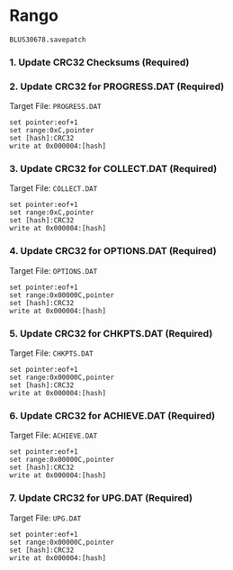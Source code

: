 # Rango 

`BLUS30678.savepatch`

### 1.  Update CRC32 Checksums (Required)
### 2. Update CRC32 for PROGRESS.DAT (Required)

Target File: `PROGRESS.DAT`

```
set pointer:eof+1
set range:0xC,pointer
set [hash]:CRC32
write at 0x000004:[hash]
```

### 3. Update CRC32 for COLLECT.DAT (Required)

Target File: `COLLECT.DAT`

```
set pointer:eof+1
set range:0xC,pointer
set [hash]:CRC32
write at 0x000004:[hash]
```

### 4. Update CRC32 for OPTIONS.DAT (Required)

Target File: `OPTIONS.DAT`

```
set pointer:eof+1
set range:0x00000C,pointer
set [hash]:CRC32
write at 0x000004:[hash]
```

### 5. Update CRC32 for CHKPTS.DAT (Required)

Target File: `CHKPTS.DAT`

```
set pointer:eof+1
set range:0x00000C,pointer
set [hash]:CRC32
write at 0x000004:[hash]
```

### 6. Update CRC32 for ACHIEVE.DAT (Required)

Target File: `ACHIEVE.DAT`

```
set pointer:eof+1
set range:0x00000C,pointer
set [hash]:CRC32
write at 0x000004:[hash]
```

### 7. Update CRC32 for UPG.DAT (Required)

Target File: `UPG.DAT`

```
set pointer:eof+1
set range:0x00000C,pointer
set [hash]:CRC32
write at 0x000004:[hash]
```

